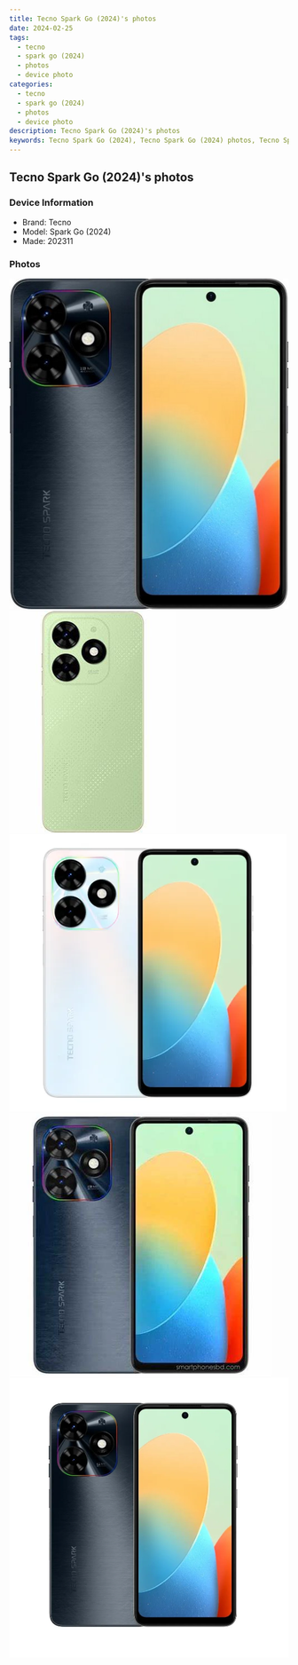 ```yaml
---
title: Tecno Spark Go (2024)'s photos
date: 2024-02-25
tags: 
  - tecno
  - spark go (2024)
  - photos
  - device photo
categories: 
  - tecno
  - spark go (2024)
  - photos
  - device photo
description: Tecno Spark Go (2024)'s photos
keywords: Tecno Spark Go (2024), Tecno Spark Go (2024) photos, Tecno Spark Go (2024) device photo
---
```


## Tecno Spark Go (2024)'s photos

### Device Information

- Brand: Tecno
- Model: Spark Go (2024)
- Made: 202311

### Photos

![/images/best-assets/devices/tecno/tecno-spark-go-(2024)/1.jpg](/images/best-assets/devices/tecno/tecno-spark-go-(2024)/1.jpg)
![/images/best-assets/devices/tecno/tecno-spark-go-(2024)/2.jpg](/images/best-assets/devices/tecno/tecno-spark-go-(2024)/2.jpg)
![/images/best-assets/devices/tecno/tecno-spark-go-(2024)/3.jpg](/images/best-assets/devices/tecno/tecno-spark-go-(2024)/3.jpg)
![/images/best-assets/devices/tecno/tecno-spark-go-(2024)/4.jpg](/images/best-assets/devices/tecno/tecno-spark-go-(2024)/4.jpg)
![/images/best-assets/devices/tecno/tecno-spark-go-(2024)/5.jpg](/images/best-assets/devices/tecno/tecno-spark-go-(2024)/5.jpg)
